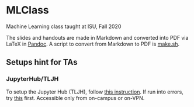 # MLClass
Machine Learning class taught at ISU, Fall 2020

The slides and handouts are made in Markdown and converted into PDF via LaTeX in [Pandoc](https://pandoc.org/MANUAL.html). A script to convert from Markdown to PDF is [make.sh](make.sh). 

## Setups hint for TAs
### JupyterHub/TLJH
To setup the Jupyter Hub (TLJH), follow [this instruction](https://tljh.jupyter.org/en/latest/install/custom-server.html). 
If run into errors, try [this](https://github.com/jupyterhub/the-littlest-jupyterhub/issues/438) first. 
Accessible only from on-campus or on-VPN. 
